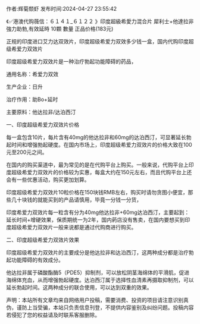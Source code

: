 <p>作者:辉菊颓虾 发布时间:2024-04-27 23:55:42</p>
<p>《✅港澳代购薇信：６１４１_６１２２ 》印度超級希愛力混合片 犀利士+他達拉非 強力助勃,有效延時 10顆 數量 正品价格(183元) </p>
									<p>正规的印度进口艾力达双效片，印度超级希爱力双效多少钱一盒，国内代购印度超级希爱力双效片</p><p></p><p></p><p>印度超级希爱力双效片是一种治疗勃起功能障碍的药品，</p><p></p><p>通用名称：希爱力双效</p><p></p><p>生产企业：日升</p><p></p><p>治疗作用：助Bo+延时</p><p></p><p>主要原料：他达拉非/达泊西汀</p><p></p><p>一、印度超级希爱力双效片价格</p><p></p><p>每一盒包含10片，每片含有40mg的他达拉非和60mg的达泊西汀，可显著延长勃起时间和增强勃起硬度。在国内市场上，印度超级希爱力双效片的价格大致在100元至200元之间。</p><p></p><p>在国内的购买渠道中，最为常见的是在代购平台上购买。一般来说，代购平台上印度超级希爱力双效片的价格较为实惠，每盒大约在150元左右，而且代购平台上还会有一些优惠活动，购买更加划算。</p><p></p><p>印度超级希爱力双效片10粒价格在150块钱RMB左右，购买时请勿贪图小便宜，那些几十块钱的就能买到的产品请慎用，毕竟一分钱一分货，</p><p></p><p>印度希爱力双效片每一粒含有分为40mg他达拉非+60mg达泊西汀，主要起到：延长时间+增硬效果，保质期统一为2年，国内葯店没有售卖，在国内要想买到印度超级希爱力双效片一般来说都是通过代购商进行购买。</p><p></p><p></p><p></p><p>二、印度超级希爱力双效片效果</p><p></p><p>印度超级希爱力双效片的主要成分是他达拉非和达泊西汀，这两种成分都是治疗勃起功能障碍的有效成分。</p><p></p><p>他达拉非属于磷酸酯酶5（PDE5）抑制剂，可以放松阴茎海绵体的平滑肌，促进海绵体充血，从而增强勃起硬度。达泊西汀属于选择性血清素再摄取抑制剂，可以延长勃起时间。这两种成分的联合使用，可以达到双重的效果。</p>				声明：本站所有文章均来自网络用户投稿，需要消费、投资的项目请注意识别真伪，谨防上当受骗，本站只负责信息刊登，不提供内容鉴别及纠纷问题。投稿内容若侵犯了您的权益请及时联系客服删除。				

